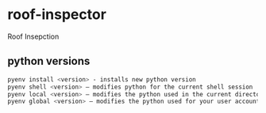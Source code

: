 # roof-inspector
Roof Insepction


## python versions
```zsh
pyenv install <version> - installs new python version
pyenv shell <version> – modifies python for the current shell session
pyenv local <version> – modifies the python used in the current directory (or subdirectories)
pyenv global <version> – modifies the python used for your user account
```